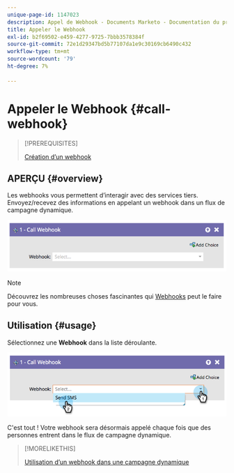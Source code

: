 ```yaml
---
unique-page-id: 1147023
description: Appel de Webhook - Documents Marketo - Documentation du produit
title: Appeler le Webhook
exl-id: b2f69502-e459-4277-9725-7bbb3578384f
source-git-commit: 72e1d29347bd5b77107da1e9c30169cb6490c432
workflow-type: tm+mt
source-wordcount: '79'
ht-degree: 7%

---
```


# Appeler le Webhook {#call-webhook}

>[!PREREQUISITES]
>
>[Création d’un webhook](/help/marketo/product-docs/administration/additional-integrations/create-a-webhook.md)

## APERÇU {#overview}

Les webhooks vous permettent d’interagir avec des services tiers. Envoyez/recevez des informations en appelant un webhook dans un flux de campagne dynamique.

![](assets/image2014-9-22-15-3a4-3a7.png)

>[!NOTE]
>
>Découvrez les nombreuses choses fascinantes qui [Webhooks](https://developers.marketo.com/documentation/webhooks/) peut le faire pour vous.

## Utilisation {#usage}

Sélectionnez une **Webhook** dans la liste déroulante.

![](assets/image2014-9-22-15-3a4-3a25.png)

C&#39;est tout ! Votre webhook sera désormais appelé chaque fois que des personnes entrent dans le flux de campagne dynamique.

>[!MORELIKETHIS]
>
>[Utilisation d’un webhook dans une campagne dynamique](/help/marketo/product-docs/core-marketo-concepts/smart-campaigns/flow-actions/use-a-webhook-in-a-smart-campaign.md)
